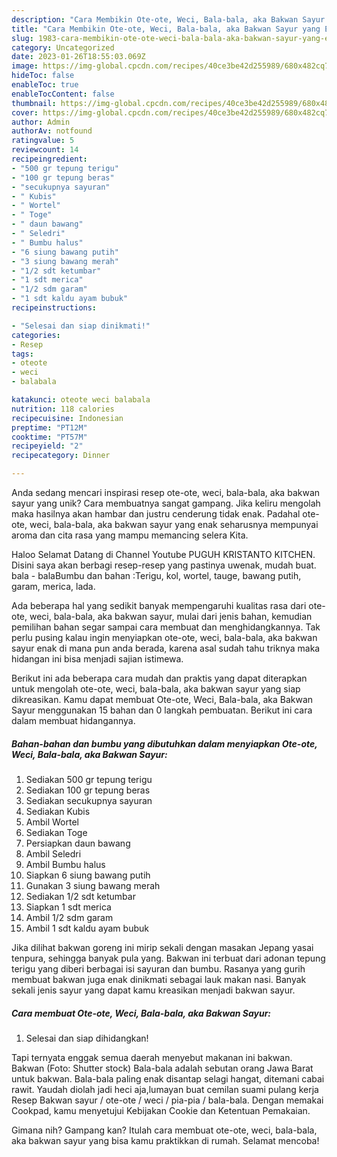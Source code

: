 ```yaml
---
description: "Cara Membikin Ote-ote, Weci, Bala-bala, aka Bakwan Sayur yang Enak"
title: "Cara Membikin Ote-ote, Weci, Bala-bala, aka Bakwan Sayur yang Enak"
slug: 1983-cara-membikin-ote-ote-weci-bala-bala-aka-bakwan-sayur-yang-enak
category: Uncategorized
date: 2023-01-26T18:55:03.069Z
image: https://img-global.cpcdn.com/recipes/40ce3be42d255989/680x482cq70/ote-ote-weci-bala-bala-aka-bakwan-sayur-foto-resep-utama.jpg
hideToc: false
enableToc: true
enableTocContent: false
thumbnail: https://img-global.cpcdn.com/recipes/40ce3be42d255989/680x482cq70/ote-ote-weci-bala-bala-aka-bakwan-sayur-foto-resep-utama.jpg
cover: https://img-global.cpcdn.com/recipes/40ce3be42d255989/680x482cq70/ote-ote-weci-bala-bala-aka-bakwan-sayur-foto-resep-utama.jpg
author: Admin
authorAv: notfound
ratingvalue: 5
reviewcount: 14
recipeingredient:
- "500 gr tepung terigu"
- "100 gr tepung beras"
- "secukupnya sayuran"
- " Kubis"
- " Wortel"
- " Toge"
- " daun bawang"
- " Seledri"
- " Bumbu halus"
- "6 siung bawang putih"
- "3 siung bawang merah"
- "1/2 sdt ketumbar"
- "1 sdt merica"
- "1/2 sdm garam"
- "1 sdt kaldu ayam bubuk"
recipeinstructions:

- "Selesai dan siap dinikmati!"
categories:
- Resep
tags:
- oteote
- weci
- balabala

katakunci: oteote weci balabala 
nutrition: 118 calories
recipecuisine: Indonesian
preptime: "PT12M"
cooktime: "PT57M"
recipeyield: "2"
recipecategory: Dinner

---
```





Anda sedang mencari inspirasi resep ote-ote, weci, bala-bala, aka bakwan sayur yang unik? Cara membuatnya sangat gampang. Jika keliru mengolah maka hasilnya akan hambar dan justru cenderung tidak enak. Padahal ote-ote, weci, bala-bala, aka bakwan sayur yang enak seharusnya mempunyai aroma dan cita rasa yang mampu memancing selera Kita.





Haloo Selamat Datang di Channel Youtube PUGUH KRISTANTO KITCHEN. Disini saya akan berbagi resep-resep yang pastinya uwenak, mudah buat. bala - balaBumbu dan bahan :Terigu, kol, wortel, tauge, bawang putih, garam, merica, lada.

Ada beberapa hal yang sedikit banyak mempengaruhi kualitas rasa dari ote-ote, weci, bala-bala, aka bakwan sayur, mulai dari jenis bahan, kemudian pemilihan bahan segar sampai cara membuat dan menghidangkannya. Tak perlu pusing kalau ingin menyiapkan ote-ote, weci, bala-bala, aka bakwan sayur enak di mana pun anda berada, karena asal sudah tahu triknya maka hidangan ini bisa menjadi sajian istimewa.






Berikut ini ada beberapa cara mudah dan praktis yang dapat diterapkan untuk mengolah ote-ote, weci, bala-bala, aka bakwan sayur yang siap dikreasikan. Kamu dapat membuat Ote-ote, Weci, Bala-bala, aka Bakwan Sayur menggunakan 15 bahan dan 0 langkah pembuatan. Berikut ini cara dalam membuat hidangannya.

<!--inarticleads1-->

##### Bahan-bahan dan bumbu yang dibutuhkan dalam menyiapkan Ote-ote, Weci, Bala-bala, aka Bakwan Sayur:

1. Sediakan 500 gr tepung terigu
1. Sediakan 100 gr tepung beras
1. Sediakan secukupnya sayuran
1. Sediakan  Kubis
1. Ambil  Wortel
1. Sediakan  Toge
1. Persiapkan  daun bawang
1. Ambil  Seledri
1. Ambil  Bumbu halus
1. Siapkan 6 siung bawang putih
1. Gunakan 3 siung bawang merah
1. Sediakan 1/2 sdt ketumbar
1. Siapkan 1 sdt merica
1. Ambil 1/2 sdm garam
1. Ambil 1 sdt kaldu ayam bubuk


Jika dilihat bakwan goreng ini mirip sekali dengan masakan Jepang yasai tenpura, sehingga banyak pula yang. Bakwan ini terbuat dari adonan tepung terigu yang diberi berbagai isi sayuran dan bumbu. Rasanya yang gurih membuat bakwan juga enak dinikmati sebagai lauk makan nasi. Banyak sekali jenis sayur yang dapat kamu kreasikan menjadi bakwan sayur. 

<!--inarticleads2-->

##### Cara membuat Ote-ote, Weci, Bala-bala, aka Bakwan Sayur:


1. Selesai dan siap dihidangkan!

Tapi ternyata enggak semua daerah menyebut makanan ini bakwan. Bakwan (Foto: Shutter stock) Bala-bala adalah sebutan orang Jawa Barat untuk bakwan. Bala-bala paling enak disantap selagi hangat, ditemani cabai rawit. Yaudah diolah jadi heci aja,lumayan buat cemilan suami pulang kerja Resep Bakwan sayur / ote-ote / weci / pia-pia / bala-bala. Dengan memakai Cookpad, kamu menyetujui Kebijakan Cookie dan Ketentuan Pemakaian. 

Gimana nih? Gampang kan? Itulah cara membuat ote-ote, weci, bala-bala, aka bakwan sayur yang bisa kamu praktikkan di rumah. Selamat mencoba!
